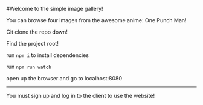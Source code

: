 #Welcome to the simple image gallery!

You can browse four images from the awesome anime: One Punch Man!

Git clone the repo down!

Find the project root!

run `npm i` to install dependencies

run `npm run watch`

open up the browser and go to localhost:8080

---

You must sign up and log in to the client to use the website!
